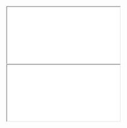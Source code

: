 

<iframe id = "ifrMenuPlay" src = "mnu-epw-json-play.html" class = "iframeMenu" ></iframe>

<iframe id = "ifrMenu" src = "mnu-analemma3-3d.html" class = "iframeMenu" ></iframe>

<div id = "mnuContents" ></div>
